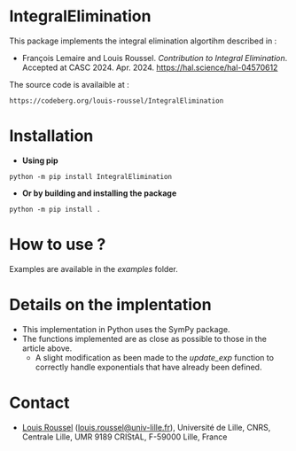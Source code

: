 # IntegralElimination

This package implements the integral elimination algortihm described in :  
 
* François Lemaire and Louis Roussel. 
*Contribution to Integral
Elimination*. Accepted at CASC 2024. Apr. 2024. https://hal.science/hal-04570612

The source code is availaible at :
```
https://codeberg.org/louis-roussel/IntegralElimination
```
 
# Installation

* **Using pip**
```
python -m pip install IntegralElimination
```
* **Or by building and installing the package**
```
python -m pip install .
```

# How to use ?
Examples are available in the *examples* folder. 

# Details on the implentation
* This implementation in Python uses the SymPy package.
* The functions implemented are as close as possible to those in the article above.
    * A slight modification as been made to the *update_exp* function to correctly handle exponentials that have already been defined.

# Contact


* [Louis Roussel](https://louis-roussel.github.io/) (louis.roussel@univ-lille.fr), Université de Lille, CNRS, Centrale Lille, UMR 9189 CRIStAL, F-59000 Lille, France

 